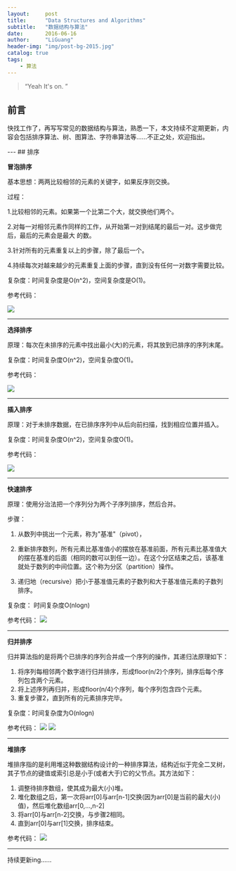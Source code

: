 ```yaml
---
layout:     post
title:      "Data Structures and Algorithms"
subtitle:   "数据结构与算法"
date:       2016-06-16
author:     "LiGuang"
header-img: "img/post-bg-2015.jpg"
catalog: true
tags:
    - 算法
---
```


> “Yeah It's on. ”


## 前言
快找工作了，再写写常见的数据结构与算法，熟悉一下，本文持续不定期更新，内容会包括排序算法、树、图算法、字符串算法等......不正之处，欢迎指出。
<p id = "build"></p>
---
## 排序

**冒泡排序**

基本思想：两两比较相邻的元素的关键字，如果反序则交换。

过程：

1.比较相邻的元素。如果第一个比第二个大，就交换他们两个。

2.对每一对相邻元素作同样的工作，从开始第一对到结尾的最后一对。这步做完后，最后的元素会是最大
的数。

3.针对所有的元素重复以上的步骤，除了最后一个。

4.持续每次对越来越少的元素重复上面的步骤，直到没有任何一对数字需要比较。

复杂度：时间复杂度是O(n^2)，空间复杂度是O(1)。

参考代码：

![](https://raw.githubusercontent.com/CoolIceFire/CoolIceFire.github.io/master/img/20160616/01.png)
****
**选择排序**

原理：每次在未排序的元素中找出最小(大)的元素，将其放到已排序的序列末尾。

复杂度：时间复杂度O(n^2)，空间复杂度O(1)。

参考代码：

![](https://raw.githubusercontent.com/CoolIceFire/CoolIceFire.github.io/master/img/20160616/02.png)
****
**插入排序**

原理：对于未排序数据，在已排序序列中从后向前扫描，找到相应位置并插入。

复杂度：时间复杂度O(n^2)，空间复杂度O(1)。

参考代码：

![](https://raw.githubusercontent.com/CoolIceFire/CoolIceFire.github.io/master/img/20160616/03.png)
****
**快速排序**

原理：使用分治法把一个序列分为两个子序列排序，然后合并。

步骤：

1. 从数列中挑出一个元素，称为"基准"（pivot），

2. 重新排序数列，所有元素比基准值小的摆放在基准前面，所有元素比基准值大的摆在基准的后面（相同的数可以到任一边）。在这个分区结束之后，该基准就处于数列的中间位置。这个称为分区（partition）操作。

3. 递归地（recursive）把小于基准值元素的子数列和大于基准值元素的子数列排序。

复杂度： 时间复杂度O(nlogn)

参考代码：
![](https://raw.githubusercontent.com/CoolIceFire/CoolIceFire.github.io/master/img/20160617/01.png)
****
**归并排序**

归并算法指的是将两个已排序的序列合并成一个序列的操作，其递归法原理如下：

1. 将序列每相邻两个数字进行归并排序，形成floor(n/2)个序列，排序后每个序列包含两个元素。
2. 将上述序列再归并，形成floor(n/4)个序列，每个序列包含四个元素。
3. 重复步骤2，直到所有的元素排序完毕。

复杂度：时间复杂度为O(nlogn)

参考代码：
![](https://raw.githubusercontent.com/CoolIceFire/CoolIceFire.github.io/master/img/20160621/011.png)
![](https://raw.githubusercontent.com/CoolIceFire/CoolIceFire.github.io/master/img/20160621/012.png)
****
**堆排序**

堆排序指的是利用堆这种数据结构设计的一种排序算法，结构近似于完全二叉树，其子节点的键值或索引总是小于(或者大于)它的父节点。其方法如下：

1. 调整待排序数组，使其成为最大(小)堆。
2. 堆化数组之后，第一次将arr[0]与arr[n-1]交换(因为arr[0]是当前的最大(小)值)，然后堆化数组arr[0,...,n-2]
3. 将arr[0]与arr[n-2]交换，与步骤2相同。
4. 直到arr[0]与arr[1]交换，排序结束。

参考代码：
![](https://raw.githubusercontent.com/CoolIceFire/CoolIceFire.github.io/master/img/20160621/013.png)
****

持续更新ing......

